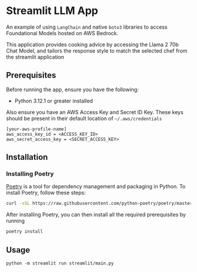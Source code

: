# Streamlit LLM App

An example of using `LangChain` and native `boto3` libraries to access Foundational Models hosted on AWS Bedrock. 

This application provides cooking advice by accessing the Llama 2 70b Chat Model, and tailors the response style to match the selected chef from the streamlit application

## Prerequisites

Before running the app, ensure you have the following:

- Python 3.12.1 or greater installed

Also ensure you have an AWS Access Key and Secret ID Key. These keys should be present in their default location of `~/.aws/credentials`

```
[your-aws-profile-name]
aws_access_key_id = <ACCESS_KEY_ID>
aws_secret_access_key = <SECRET_ACCESS_KEY>
```

## Installation

### Installing Poetry

[Poetry](https://python-poetry.org/) is a tool for dependency management and packaging in Python. To install Poetry, follow these steps:

```bash
curl -sSL https://raw.githubusercontent.com/python-poetry/poetry/master/get-poetry.py | python -
```

After installing Poetry, you can then install all the required prerequisites by running
```bash
poetry install
```

## Usage

```python -m streamlit run streamlit/main.py```
